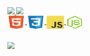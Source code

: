 <div style="display: flex">  
  <div>
    <a href="https://github.com/mateusesm">
    <img height="200rem" src="https://github-readme-stats.vercel.app/api?username=mateusesm&show_icons=true&theme=dark&include_all_commits=true&count_private=true">
    <img height="200rem" src="https://github-readme-stats.vercel.app/api/top-langs/?username=mateusesm&layout=compact&langs_count=7&theme=dark">
  </div>
</div>
  
<div style="display: inline_block"> 
  <img align="center" alt="html" height="30" width="40" src="https://raw.githubusercontent.com/devicons/devicon/master/icons/html5/html5-original.svg">
  <img align="center" alt="css" height="30" width="40" src="https://raw.githubusercontent.com/devicons/devicon/master/icons/css3/css3-original.svg">
  <img align="center" alt="javascript" height="30" width="40" src="https://raw.githubusercontent.com/devicons/devicon/master/icons/javascript/javascript-original.svg">
   <img align="center" alt="nodejs" height="30" width="40" src="https://github.com/devicons/devicon/blob/master/icons/nodejs/nodejs-original.svg">
</div>
  
##
  
<div>  
<a href="https://www.linkedin.com/in/mateusesm" target="_blank"><img src="https://img.shields.io/badge/-LinkedIn-%230077B5?style=for-the-badge&logo=linkedin&logoColor=white"></a>
</div>

